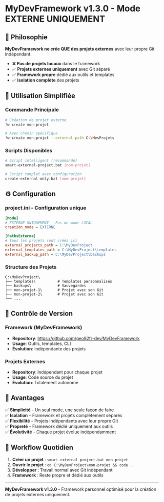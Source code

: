 # MyDevFramework v1.3.0 - Mode EXTERNE UNIQUEMENT

## 🎯 Philosophie

**MyDevFramework ne crée QUE des projets externes** avec leur propre Git indépendant.

- ❌ **Pas de projets locaux** dans le framework
- ✅ **Projets externes uniquement** avec Git séparé
- ✅ **Framework propre** dédié aux outils et templates
- ✅ **Isolation complète** des projets

## 🚀 Utilisation Simplifiée

### Commande Principale
```bash
# Création de projet externe
fw create mon-projet

# Avec chemin spécifique
fw create mon-projet --external-path C:\MesProjets
```

### Scripts Disponibles
```bash
# Script intelligent (recommandé)
smart-external-project.bat [nom-projet]

# Script complet avec configuration
create-external-only.bat [nom-projet]
```

## ⚙️ Configuration

### project.ini - Configuration unique
```ini
[Mode]
# EXTERNE UNIQUEMENT - Pas de mode LOCAL
creation_mode = EXTERNE

[PathsExterne]
# Tous les projets sont créés ici
external_projects_path = C:\MyDevProject
external_templates_path = C:\MyDevProject\templates
external_backup_path = C:\MyDevProject\backups
```

### Structure des Projets
```
C:\MyDevProject\
├── templates\          # Templates personnalisés
├── backups\            # Sauvegardes
├── mon-projet-1\       # Projet avec son Git
├── mon-projet-2\       # Projet avec son Git
└── ...
```

## 🔗 Contrôle de Version

### Framework (MyDevFramework)
- **Repository**: https://github.com/geo92fr-dev/MyDevFramework
- **Usage**: Outils, templates, CLI
- **Évolution**: Indépendante des projets

### Projets Externes
- **Repository**: Indépendant pour chaque projet
- **Usage**: Code source du projet
- **Évolution**: Totalement autonome

## 🎯 Avantages

✅ **Simplicité** - Un seul mode, une seule façon de faire  
✅ **Isolation** - Framework et projets complètement séparés  
✅ **Flexibilité** - Projets indépendants avec leur propre Git  
✅ **Propreté** - Framework dédié uniquement aux outils  
✅ **Évolutivité** - Chaque projet évolue indépendamment  

## 📝 Workflow Quotidien

1. **Créer un projet** : `smart-external-project.bat mon-projet`
2. **Ouvrir le projet** : `cd C:\MyDevProject\mon-projet && code .`
3. **Développer** : Travail normal avec Git indépendant
4. **Framework** : Reste propre et dédié aux outils

---

**MyDevFramework v1.3.0** - Framework personnel optimisé pour la création de projets externes uniquement.
